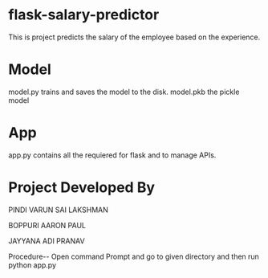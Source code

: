 # flask-salary-predictor
This is project predicts the salary of the employee based on the experience.

# Model
model.py trains and saves the model to the disk.
model.pkb the pickle model 

# App
app.py contains all the requiered for flask and to manage APIs.
# Project Developed By
PINDI VARUN SAI LAKSHMAN


BOPPURI AARON PAUL


JAYYANA ADI PRANAV

Procedure--
Open command Prompt and go to given directory and then run python app.py
